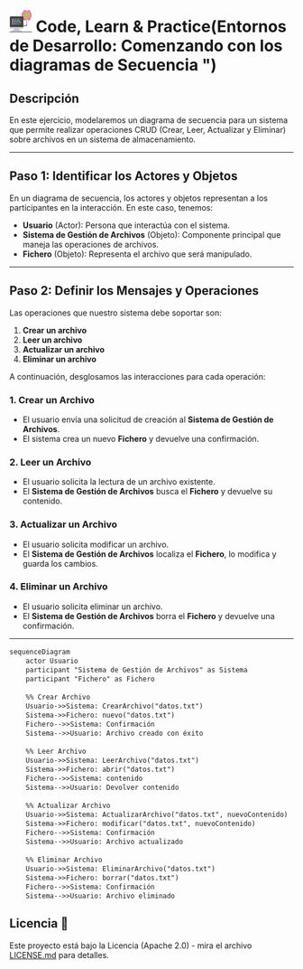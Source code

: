 # <img src=../../../../../images/computer.png width="40"> Code, Learn & Practice(Entornos de Desarrollo: Comenzando con los diagramas de Secuencia ")

## **Descripción**

En este ejercicio, modelaremos un diagrama de secuencia para un sistema que permite realizar operaciones CRUD (Crear, Leer, Actualizar y Eliminar) sobre archivos en un sistema de almacenamiento.

---

## **Paso 1: Identificar los Actores y Objetos**

En un diagrama de secuencia, los actores y objetos representan a los participantes en la interacción. En este caso, tenemos:

- **Usuario** (Actor): Persona que interactúa con el sistema.
- **Sistema de Gestión de Archivos** (Objeto): Componente principal que maneja las operaciones de archivos.
- **Fichero** (Objeto): Representa el archivo que será manipulado.

---

## **Paso 2: Definir los Mensajes y Operaciones**

Las operaciones que nuestro sistema debe soportar son:

1. **Crear un archivo**
2. **Leer un archivo**
3. **Actualizar un archivo**
4. **Eliminar un archivo**

A continuación, desglosamos las interacciones para cada operación:

### **1. Crear un Archivo**

- El usuario envía una solicitud de creación al **Sistema de Gestión de Archivos**.
- El sistema crea un nuevo **Fichero** y devuelve una confirmación.

### **2. Leer un Archivo**

- El usuario solicita la lectura de un archivo existente.
- El **Sistema de Gestión de Archivos** busca el **Fichero** y devuelve su contenido.

### **3. Actualizar un Archivo**

- El usuario solicita modificar un archivo.
- El **Sistema de Gestión de Archivos** localiza el **Fichero**, lo modifica y guarda los cambios.

### **4. Eliminar un Archivo**

- El usuario solicita eliminar un archivo.
- El **Sistema de Gestión de Archivos** borra el **Fichero** y devuelve una confirmación.

---

```mermaid
sequenceDiagram
    actor Usuario
    participant "Sistema de Gestión de Archivos" as Sistema
    participant "Fichero" as Fichero

    %% Crear Archivo
    Usuario->>Sistema: CrearArchivo("datos.txt")
    Sistema->>Fichero: nuevo("datos.txt")
    Fichero-->>Sistema: Confirmación
    Sistema-->>Usuario: Archivo creado con éxito

    %% Leer Archivo
    Usuario->>Sistema: LeerArchivo("datos.txt")
    Sistema->>Fichero: abrir("datos.txt")
    Fichero-->>Sistema: contenido
    Sistema-->>Usuario: Devolver contenido

    %% Actualizar Archivo
    Usuario->>Sistema: ActualizarArchivo("datos.txt", nuevoContenido)
    Sistema->>Fichero: modificar("datos.txt", nuevoContenido)
    Fichero-->>Sistema: Confirmación
    Sistema-->>Usuario: Archivo actualizado

    %% Eliminar Archivo
    Usuario->>Sistema: EliminarArchivo("datos.txt")
    Sistema->>Fichero: borrar("datos.txt")
    Fichero-->>Sistema: Confirmación
    Sistema-->>Usuario: Archivo eliminado

```

## Licencia 📄

Este proyecto está bajo la Licencia (Apache 2.0) - mira el archivo [LICENSE.md]([../../../LICENSE.md](https://github.com/jpexposito/code-learn-practice/blob/main/LICENSE)) para detalles.
